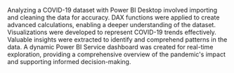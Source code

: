 Analyzing a COVID-19 dataset with Power BI Desktop involved importing and cleaning the data for accuracy. DAX functions were applied to create advanced calculations, enabling a deeper understanding of the dataset. Visualizations were developed to represent COVID-19 trends effectively. Valuable insights were extracted to identify and comprehend patterns in the data. A dynamic Power BI Service dashboard was created for real-time exploration, providing a comprehensive overview of the pandemic's impact and supporting informed decision-making.
